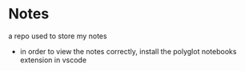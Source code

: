 # Notes
a repo used to store my notes
 - in order to view the notes correctly, install the polyglot notebooks extension in vscode


